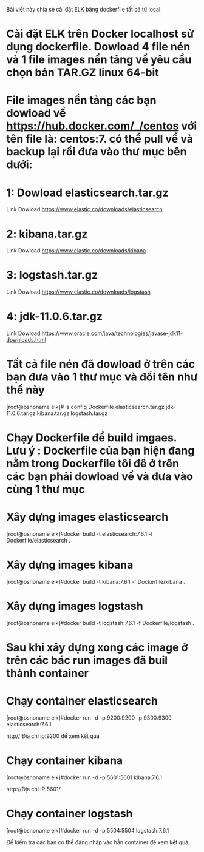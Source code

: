 Bài viết này chia sẻ cài đặt ELK bằng dockerfile tất cả từ local.
# Cài đặt ELK trên Docker localhost sử dụng dockerfile. Dowload 4 file nén và 1 file images nền tảng về yêu cầu chọn bản TAR.GZ linux 64-bit
  # File images nền tảng các bạn dowload về https://hub.docker.com/_/centos với tên file là: centos:7. có thể pull về và backup lại rồi đưa vào thư mục bên dưới:
  # 1: Dowload elasticsearch.tar.gz
  Link Dowload:https://www.elastic.co/downloads/elasticsearch
  # 2: kibana.tar.gz
  Link Dowload https://www.elastic.co/downloads/kibana
  # 3: logstash.tar.gz
  Link Dowload:https://www.elastic.co/downloads/logstash
  # 4: jdk-11.0.6.tar.gz
  Link Dowload:https://www.oracle.com/java/technologies/javase-jdk11-downloads.html

# Tất cả file nén đã dowload ở trên các bạn đưa vào 1 thư mục và đổi tên như thế này
[root@bsnoname elk]# ls
config  Dockerfile  elasticsearch.tar.gz  jdk-11.0.6.tar.gz  kibana.tar.gz  logstash.tar.gz

# Chạy Dockerfile để build imgaes. Lưu ý : Dockerfile của bạn hiện đang nằm trong Dockerfile tôi để ở trên các bạn phải dowload về và đưa vào cùng 1 thư mục
  # Xây dựng images elasticsearch
[root@bsnoname elk]#docker build -t elasticsearch:7.6.1 -f Dockerfile/elasticsearch .
  # Xây dựng images kibana
[root@bsnoname elk]#docker build -t kibana:7.6.1 -f Dockerfile/kibana .
  # Xây dựng images logstash
[root@bsnoname elk]#docker build -t logstash:7.6.1 -f Dockerfile/logstash .

# Sau khi xây dựng xong các image ở trên các bác run images đã buil thành container
  # Chạy container elasticsearch
[root@bsnoname elk]#docker run -d -p 9200:9200 -p 9300:9300 elasticsearch:7.6.1

http//:Địa chỉ ip:9200 để xem kết quả

  # Chạy container kibana
[root@bsnoname elk]#docker run -d -p 5601:5601 kibana:7.6.1

http://Địa chỉ IP:5601/

# Chạy container logstash
[root@bsnoname elk]#docker run -d -p 5504:5504 logstash:7.6.1

Để kiểm tra các bạn có thể đăng nhập vào hẳn container để xem kết quả
